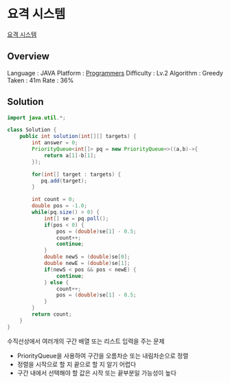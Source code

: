 # 요격 시스템

[요격 시스템](hhttps://school.programmers.co.kr/learn/courses/30/lessons/181188)

## Overview

Language : JAVA
Platform : [Programmers](https://school.programmers.co.kr/learn/challenges)
Difficulty : Lv.2
Algorithm : Greedy
Taken : 41m
Rate : 36%

## Solution

```JAVA
import java.util.*;

class Solution {
    public int solution(int[][] targets) {
        int answer = 0;
        PriorityQueue<int[]> pq = new PriorityQueue<>((a,b)->{
            return a[1]-b[1];
        });

        for(int[] target : targets) {
           pq.add(target);
        }

        int count = 0;
        double pos = -1.0;
        while(pq.size() > 0) {
            int[] se = pq.poll();
            if(pos < 0) {
                pos = (double)se[1] - 0.5;
                count++;
                continue;
            }
            double newS = (double)se[0];
            double newE = (double)se[1];
            if(newS < pos && pos < newE) {
                continue;
            } else {
                count++;
                pos = (double)se[1] - 0.5;
            }
        }
        return count;
    }
}
```

수직선상에서 여러개의 구간 배열 또는 리스트 입력을 주는 문제

- PriorityQueue을 사용하여 구간을 오름차순 또는 내림차순으로 정렬
- 정렬을 시작으로 할 지 끝으로 할 지 알기 어렵다
- 구간 내에서 선택해야 할 값은 시작 또는 끝부분일 가능성이 높다

